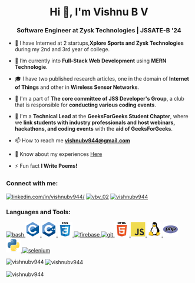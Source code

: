 <h1 align="center">Hi 👋, I'm Vishnu B V</h1>
<h3 align="center">Software Engineer at Zysk Technologies | JSSATE-B '24</h3>

<!-- <p align="left"> <a href="https://github.com/ryo-ma/github-profile-trophy"><img src="https://github-profile-trophy.vercel.app/?username=vishnubv944" alt="vishnubv944" /></a> </p> -->

- 🔭 I have Interned at 2 startups,**Xplore Sports and Zysk Technologies** during my 2nd and 3rd year of college. 

- 🌱 I’m currently into **Full-Stack Web Development** using **MERN Technologie**.

- 🎓 I have two published research articles, one in the domain of **Internet of Things** and other in **Wireless Sensor Networks**.

- 👯 I'm a part of **The core committee of JSS Developer's Group**, a club that is responsible for **conducting various coding events**.

- 🤝 I'm a **Technical Lead** at the **GeeksForGeeks Student Chapter**, where we **link students with industry professionals and host webinars, hackathons, and coding events** with the **aid of GeeksForGeeks**.

- 📫 How to reach me **vishnubv944@gmail.com**

- 📄 Know about my experiences [Here](https://drive.google.com/file/d/1IYYVOElq3f-Jvh5ypmRKS_fdL8tES8Ul/view?usp=drive_link)

- ⚡ Fun fact **I Write Poems!**

<h3 align="left">Connect with me:</h3>
<p align="left">
<a href="https://linkedin.com/in/vishnubv944/" target="blank"><img align="center" src="https://raw.githubusercontent.com/rahuldkjain/github-profile-readme-generator/master/src/images/icons/Social/linked-in-alt.svg" alt="linkedin.com/in/vishnubv944/" height="30" width="40" /></a>
<a href="https://instagram.com/vbv_02" target="blank"><img align="center" src="https://raw.githubusercontent.com/rahuldkjain/github-profile-readme-generator/master/src/images/icons/Social/instagram.svg" alt="vbv_02" height="30" width="40" /></a>
<a href="https://www.leetcode.com/vishnubv944" target="blank"><img align="center" src="https://raw.githubusercontent.com/rahuldkjain/github-profile-readme-generator/master/src/images/icons/Social/leet-code.svg" alt="vishnubv944" height="30" width="40" /></a>
</p>

<h3 align="left">Languages and Tools:</h3>
<p align="left"> <a href="https://www.gnu.org/software/bash/" target="_blank" rel="noreferrer"> <img src="https://www.vectorlogo.zone/logos/gnu_bash/gnu_bash-icon.svg" alt="bash" width="40" height="40"/> </a> <a href="https://www.cprogramming.com/" target="_blank" rel="noreferrer"> <img src="https://raw.githubusercontent.com/devicons/devicon/master/icons/c/c-original.svg" alt="c" width="40" height="40"/> </a> <a href="https://www.w3schools.com/cpp/" target="_blank" rel="noreferrer"> <img src="https://raw.githubusercontent.com/devicons/devicon/master/icons/cplusplus/cplusplus-original.svg" alt="cplusplus" width="40" height="40"/> </a> <a href="https://www.w3schools.com/css/" target="_blank" rel="noreferrer"> <img src="https://raw.githubusercontent.com/devicons/devicon/master/icons/css3/css3-original-wordmark.svg" alt="css3" width="40" height="40"/> </a> <a href="https://firebase.google.com/" target="_blank" rel="noreferrer"> <img src="https://www.vectorlogo.zone/logos/firebase/firebase-icon.svg" alt="firebase" width="40" height="40"/> </a> <a href="https://git-scm.com/" target="_blank" rel="noreferrer"> <img src="https://www.vectorlogo.zone/logos/git-scm/git-scm-icon.svg" alt="git" width="40" height="40"/> </a> <a href="https://www.w3.org/html/" target="_blank" rel="noreferrer"> <img src="https://raw.githubusercontent.com/devicons/devicon/master/icons/html5/html5-original-wordmark.svg" alt="html5" width="40" height="40"/> </a> <a href="https://developer.mozilla.org/en-US/docs/Web/JavaScript" target="_blank" rel="noreferrer"> <img src="https://raw.githubusercontent.com/devicons/devicon/master/icons/javascript/javascript-original.svg" alt="javascript" width="40" height="40"/> </a> <a href="https://www.linux.org/" target="_blank" rel="noreferrer"> <img src="https://raw.githubusercontent.com/devicons/devicon/master/icons/linux/linux-original.svg" alt="linux" width="40" height="40"/> </a> <a href="https://www.php.net" target="_blank" rel="noreferrer"> <img src="https://raw.githubusercontent.com/devicons/devicon/master/icons/php/php-original.svg" alt="php" width="40" height="40"/> </a> <a href="https://www.python.org" target="_blank" rel="noreferrer"> <img src="https://raw.githubusercontent.com/devicons/devicon/master/icons/python/python-original.svg" alt="python" width="40" height="40"/> </a> <a href="https://www.selenium.dev" target="_blank" rel="noreferrer"> <img src="https://raw.githubusercontent.com/detain/svg-logos/780f25886640cef088af994181646db2f6b1a3f8/svg/selenium-logo.svg" alt="selenium" width="40" height="40"/> </a> </p>

<p><img align="left" src="https://github-readme-stats.vercel.app/api/top-langs?username=vishnubv944&show_icons=true&locale=en&layout=compact" alt="vishnubv944" /></p>

<p>&nbsp;<img align="center" src="https://github-readme-stats.vercel.app/api?username=vishnubv944&show_icons=true&locale=en" alt="vishnubv944" /></p>

<p><img align="center" src="https://github-readme-streak-stats.herokuapp.com/?user=vishnubv944&" alt="vishnubv944" /></p>
